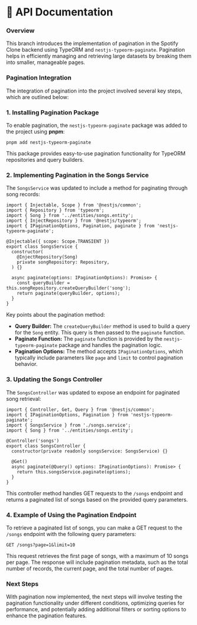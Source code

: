 <h1>📄 API Documentation</h1>

<h3>Overview</h3>
<p>This branch introduces the implementation of pagination in the Spotify Clone backend using TypeORM and <code>nestjs-typeorm-paginate</code>. Pagination helps in efficiently managing and retrieving large datasets by breaking them into smaller, manageable pages.</p>

<h3>Pagination Integration</h3>
<p>The integration of pagination into the project involved several key steps, which are outlined below:</p>

<h3>1. Installing Pagination Package</h3>
<p>To enable pagination, the <code>nestjs-typeorm-paginate</code> package was added to the project using <strong>pnpm</strong>:</p>

<pre><code>pnpm add nestjs-typeorm-paginate</code></pre>

<p>This package provides easy-to-use pagination functionality for TypeORM repositories and query builders.</p>

<h3>2. Implementing Pagination in the Songs Service</h3>
<p>The <code>SongsService</code> was updated to include a method for paginating through song records:</p>

<pre><code>import { Injectable, Scope } from '@nestjs/common';
import { Repository } from 'typeorm';
import { Song } from '../entities/songs.entity';
import { InjectRepository } from '@nestjs/typeorm';
import { IPaginationOptions, Pagination, paginate } from 'nestjs-typeorm-paginate';

@Injectable({ scope: Scope.TRANSIENT })
export class SongsService {
  constructor(
    @InjectRepository(Song)
    private songRepository: Repository<Song>,
  ) {}

  async paginate(options: IPaginationOptions): Promise<Pagination<Song>> {
    const queryBuilder = this.songRepository.createQueryBuilder('song');
    return paginate<Song>(queryBuilder, options);
  }
}</code></pre>

<p>Key points about the pagination method:</p>
<ul>
  <li><strong>Query Builder:</strong> The <code>createQueryBuilder</code> method is used to build a query for the <code>Song</code> entity. This query is then passed to the <code>paginate</code> function.</li>
  <li><strong>Paginate Function:</strong> The <code>paginate</code> function is provided by the <code>nestjs-typeorm-paginate</code> package and handles the pagination logic.</li>
  <li><strong>Pagination Options:</strong> The method accepts <code>IPaginationOptions</code>, which typically include parameters like <code>page</code> and <code>limit</code> to control pagination behavior.</li>
</ul>

<h3>3. Updating the Songs Controller</h3>
<p>The <code>SongsController</code> was updated to expose an endpoint for paginated song retrieval:</p>

<pre><code>import { Controller, Get, Query } from '@nestjs/common';
import { IPaginationOptions, Pagination } from 'nestjs-typeorm-paginate';
import { SongsService } from './songs.service';
import { Song } from '../entities/songs.entity';

@Controller('songs')
export class SongsController {
  constructor(private readonly songsService: SongsService) {}

  @Get()
  async paginate(@Query() options: IPaginationOptions): Promise<Pagination<Song>> {
    return this.songsService.paginate(options);
  }
}</code></pre>

<p>This controller method handles GET requests to the <code>/songs</code> endpoint and returns a paginated list of songs based on the provided query parameters.</p>

<h3>4. Example of Using the Pagination Endpoint</h3>
<p>To retrieve a paginated list of songs, you can make a GET request to the <code>/songs</code> endpoint with the following query parameters:</p>

<pre><code>GET /songs?page=1&limit=10</code></pre>

<p>This request retrieves the first page of songs, with a maximum of 10 songs per page. The response will include pagination metadata, such as the total number of records, the current page, and the total number of pages.</p>

<h3>Next Steps</h3>
<p>With pagination now implemented, the next steps will involve testing the pagination functionality under different conditions, optimizing queries for performance, and potentially adding additional filters or sorting options to enhance the pagination features.</p>
